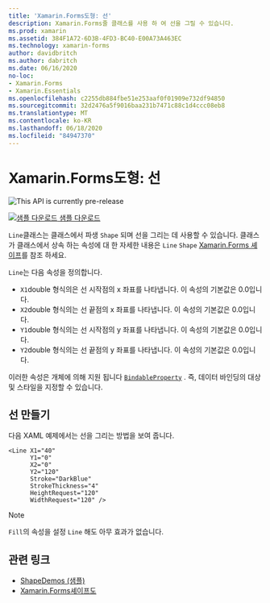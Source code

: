 ```yaml
---
title: 'Xamarin.Forms도형: 선'
description: Xamarin.Forms줄 클래스를 사용 하 여 선을 그릴 수 있습니다.
ms.prod: xamarin
ms.assetid: 384F1A72-6D3B-4FD3-BC40-E00A73A463EC
ms.technology: xamarin-forms
author: davidbritch
ms.author: dabritch
ms.date: 06/16/2020
no-loc:
- Xamarin.Forms
- Xamarin.Essentials
ms.openlocfilehash: c2255db884fbe51e253aaf0f01909e732df94850
ms.sourcegitcommit: 32d2476a5f9016baa231b7471c88c1d4ccc08eb8
ms.translationtype: MT
ms.contentlocale: ko-KR
ms.lasthandoff: 06/18/2020
ms.locfileid: "84947370"
---
```

# <a name="xamarinforms-shapes-line"></a>Xamarin.Forms도형: 선

![](~/media/shared/preview.png "This API is currently pre-release")

[![샘플 다운로드](~/media/shared/download.png) 샘플 다운로드](https://docs.microsoft.com/samples/xamarin/xamarin-forms-samples/userinterface-shapesdemos/)

`Line`클래스는 클래스에서 파생 `Shape` 되며 선을 그리는 데 사용할 수 있습니다. 클래스가 클래스에서 상속 하는 속성에 대 한 자세한 내용은 `Line` `Shape` [ Xamarin.Forms 셰이프](index.md)를 참조 하세요.

`Line`는 다음 속성을 정의합니다.

- `X1`double 형식의은 선 시작점의 x 좌표를 나타냅니다. 이 속성의 기본값은 0.0입니다.
- `X2`double 형식의는 선 끝점의 x 좌표를 나타냅니다. 이 속성의 기본값은 0.0입니다.
- `Y1`double 형식의는 선 시작점의 y 좌표를 나타냅니다. 이 속성의 기본값은 0.0입니다.
- `Y2`double 형식의는 선 끝점의 y 좌표를 나타냅니다. 이 속성의 기본값은 0.0입니다.

이러한 속성은 개체에 의해 지원 됩니다 [`BindableProperty`](xref:Xamarin.Forms.BindableProperty) . 즉, 데이터 바인딩의 대상 및 스타일을 지정할 수 있습니다.

## <a name="create-a-line"></a>선 만들기

다음 XAML 예제에서는 선을 그리는 방법을 보여 줍니다.

```xaml
<Line X1="40"
      Y1="0"
      X2="0"
      Y2="120"
      Stroke="DarkBlue"
      StrokeThickness="4"
      HeightRequest="120"
      WidthRequest="120" />
```

> [!NOTE]
> `Fill`의 속성을 설정 `Line` 해도 아무 효과가 없습니다.

## <a name="related-links"></a>관련 링크

- [ShapeDemos (샘플)](https://docs.microsoft.com/samples/xamarin/xamarin-forms-samples/userinterface-shapedemos/)
- [Xamarin.Forms셰이프도](index.md)

